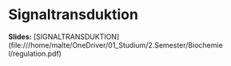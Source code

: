 # Signaltransduktion
**Slides:** [SIGNALTRANSDUKTION](file:///home/malte/OneDriver/01_Studium/2.Semester/Biochemie I/regulation.pdf) 

